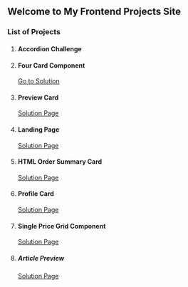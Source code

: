 ## Welcome to My Frontend Projects Site

### List of Projects

1.  #### Accordion Challenge
    
    

2.  #### Four Card Component

    [Go to Solution](techanthere.github.io/four-card-component)
    
3.  #### Preview Card

    [Solution Page](techanthere.github.io/preview-card)

4.  #### Landing Page 
  
    [Solution Page](techanthere.github.io/landing-page)

5.  #### HTML Order Summary Card

    [Solution Page](techanthere.github.io/html-order-summary-card)

6.  #### Profile Card

    [Solution Page](techanthere.github.io/profile-card)

7.  #### Single Price Grid Component

    [Solution Page](techanthere.github.io/single-price-grid-component)

8.  ##### Article Preview

    [Solution Page](techanthere.github.io/article-preview)
